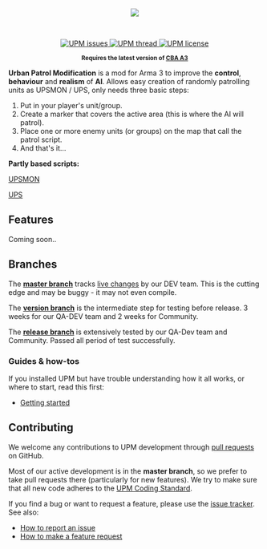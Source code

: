 <br />
<p align="center">
  <img src="http://i.imgur.com/wmKMuNl.png" />
</p>
<br />
<p align="center">
    <a href="https://github.com/upmod/UPM/issues/">
        <img src="https://img.shields.io/github/issues/upmod/UPM.svg" alt="UPM issues">
    </a>
    <a href="http://forums.bistudio.com/showthread.php?181348-WIP-Urban-Patrol-Modification">
        <img src="https://img.shields.io/badge/BIF-Thread-lightgrey.svg" alt="UPM thread">
    </a>
    <a href="http://creativecommons.org/licenses/by-nc-nd/4.0/">
        <img src="https://img.shields.io/badge/license-CC%20BY--NC--ND%204.0-blue.svg" alt="UPM license">
    </a>
</p>
<p align="center"><sup><strong>Requires the latest version of <a href="http://www.armaholic.com/page.php?id=18767">CBA A3</a></strong></sup></p>

**Urban Patrol Modification** is a mod for Arma 3 to improve the **control**, **behaviour** and **realism** of **AI**. Allows easy creation of randomly patrolling units as UPSMON / UPS, only needs three basic steps: 

<ol>
<li>Put in your player's unit/group.</li>
<li>Create a marker that covers the active area (this is where the AI will patrol).</li>
<li>Place one or more enemy units (or groups) on the map that call the patrol script.</li>
<li>And that's it...</li>
</ol>

<b>Partly based scripts:</b>

[UPSMON](http://www.armaholic.com/page.php?id=21935)

[UPS](http://kronzky.info/ups/index.htm)

## Features

Coming soon..

## Branches

The **[master branch](https://github.com/upmod/UPM/tree/master)** tracks [live changes](https://github.com/upmod/UPM/commits/master) by our DEV team. 
This is the cutting edge and may be buggy - it may not even compile. 

The **[version branch](https://github.com/upmod/UPM/tree/0.1)** is the intermediate step for testing before release. 3 weeks for our QA-DEV team and 2 weeks for Community.

The **[release branch](https://github.com/upmod/UPM/tree/release)** is extensively tested by our QA-Dev team and Community. Passed all period of test successfully.

### Guides & how-tos
If you installed UPM but have trouble understanding how it all works, or where to start, read this first:
* [Getting started](https://github.com/upmod/UPM/blob/master/documentation/missionmaker/getting-started.md)

## Contributing

We welcome any contributions to UPM development through [pull requests](https://help.github.com/articles/using-pull-requests/) on GitHub.

Most of our active development is in the **master branch**, so we prefer to take pull requests there (particularly for new features). We try to make sure that all new code adheres to the [UPM Coding Standard](https://github.com/upmod/UPM/blob/master/documentation/development/coding-standard.md).

If you find a bug or want to request a feature, please use the [issue tracker](https://github.com/upmod/UPM/issues).
See also:
* [How to report an issue](https://github.com/upmod/UPM/blob/master/documentation/how-to-report-an-issue.md)
* [How to make a feature request](https://github.com/upmod/UPM/blob/master/documentation/how-to-make-a-feature-request.md)